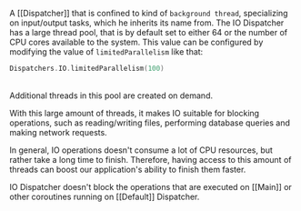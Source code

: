 A [[Dispatcher]] that is confined to kind of `background thread`, specializing on input/output tasks, which he inherits its name from. The IO Dispatcher has a large thread pool, that is by default set to either 64 or the number of CPU cores available to the system. This value can be configured by modifying the value of `limitedParallelism` like that: 
```kotlin
Dispatchers.IO.limitedParallelism(100)
```
\
Additional threads in this pool are created on demand.

With this large amount of threads, it makes IO suitable for blocking operations, such as reading/writing files, performing database queries and making network requests.

In general, IO operations doesn't consume a lot of CPU resources, but rather take a long time to finish. Therefore, having access to this amount of threads can boost our application's ability to finish them faster.

IO Dispatcher doesn't block the operations that are executed on [[Main]] or other coroutines running on [[Default]] Dispatcher.